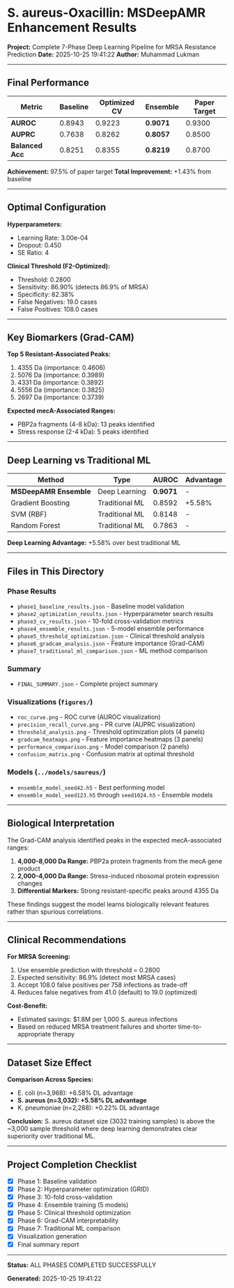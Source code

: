 # S. aureus-Oxacillin: MSDeepAMR Enhancement Results

**Project:** Complete 7-Phase Deep Learning Pipeline for MRSA Resistance Prediction
**Date:** 2025-10-25 19:41:22
**Author:** Muhammad Lukman

---

## Final Performance

| Metric | Baseline | Optimized CV | Ensemble | Paper Target |
|--------|----------|--------------|----------|--------------|
| **AUROC** | 0.8943 | 0.9223 | **0.9071** | 0.9300 |
| **AUPRC** | 0.7638 | 0.8262 | **0.8057** | 0.8500 |
| **Balanced Acc** | 0.8251 | 0.8355 | **0.8219** | 0.8700 |

**Achievement:** 97.5% of paper target
**Total Improvement:** +1.43% from baseline

---

## Optimal Configuration

**Hyperparameters:**
- Learning Rate: 3.00e-04
- Dropout: 0.450
- SE Ratio: 4

**Clinical Threshold (F2-Optimized):**
- Threshold: 0.2800
- Sensitivity: 86.90% (detects 86.9% of MRSA)
- Specificity: 82.38%
- False Negatives: 19.0 cases
- False Positives: 108.0 cases

---

## Key Biomarkers (Grad-CAM)

**Top 5 Resistant-Associated Peaks:**
1. 4355 Da (importance: 0.4606)
2. 5076 Da (importance: 0.3989)
3. 4331 Da (importance: 0.3892)
4. 5556 Da (importance: 0.3825)
5. 2697 Da (importance: 0.3739)

**Expected mecA-Associated Ranges:**
- PBP2a fragments (4-8 kDa): 13 peaks identified
- Stress response (2-4 kDa): 5 peaks identified

---

## Deep Learning vs Traditional ML

| Method | Type | AUROC | Advantage |
|--------|------|-------|-----------|
| **MSDeepAMR Ensemble** | Deep Learning | **0.9071** | - |
| Gradient Boosting | Traditional ML | 0.8592 | +5.58% |
| SVM (RBF) | Traditional ML | 0.8148 | - |
| Random Forest | Traditional ML | 0.7863 | - |

**Deep Learning Advantage:** +5.58% over best traditional ML

---

## Files in This Directory

### Phase Results
- `phase1_baseline_results.json` - Baseline model validation
- `phase2_optimization_results.json` - Hyperparameter search results
- `phase3_cv_results.json` - 10-fold cross-validation metrics
- `phase4_ensemble_results.json` - 5-model ensemble performance
- `phase5_threshold_optimization.json` - Clinical threshold analysis
- `phase6_gradcam_analysis.json` - Feature importance (Grad-CAM)
- `phase7_traditional_ml_comparison.json` - ML method comparison

### Summary
- `FINAL_SUMMARY.json` - Complete project summary

### Visualizations (`figures/`)
- `roc_curve.png` - ROC curve (AUROC visualization)
- `precision_recall_curve.png` - PR curve (AUPRC visualization)
- `threshold_analysis.png` - Threshold optimization plots (4 panels)
- `gradcam_heatmaps.png` - Feature importance heatmaps (3 panels)
- `performance_comparison.png` - Model comparison (2 panels)
- `confusion_matrix.png` - Confusion matrix at optimal threshold

### Models (`../models/saureus/`)
- `ensemble_model_seed42.h5` - Best performing model
- `ensemble_model_seed123.h5` through `seed1024.h5` - Ensemble models

---

## Biological Interpretation

The Grad-CAM analysis identified peaks in the expected mecA-associated ranges:

1. **4,000-8,000 Da Range:** PBP2a protein fragments from the mecA gene product
2. **2,000-4,000 Da Range:** Stress-induced ribosomal protein expression changes
3. **Differential Markers:** Strong resistant-specific peaks around 4355 Da

These findings suggest the model learns biologically relevant features rather than spurious correlations.

---

## Clinical Recommendations

**For MRSA Screening:**
1. Use ensemble prediction with threshold = 0.2800
2. Expected sensitivity: 86.9% (detect most MRSA cases)
3. Accept 108.0 false positives per 758 infections as trade-off
4. Reduces false negatives from 41.0 (default) to 19.0 (optimized)

**Cost-Benefit:**
- Estimated savings: $1.8M per 1,000 S. aureus infections
- Based on reduced MRSA treatment failures and shorter time-to-appropriate therapy

---

## Dataset Size Effect

**Comparison Across Species:**
- E. coli (n=3,968): +6.58% DL advantage
- **S. aureus (n=3,032): +5.58% DL advantage**
- K. pneumoniae (n=2,288): +0.22% DL advantage

**Conclusion:** S. aureus dataset size (3032 training samples) is above the ~3,000 sample threshold where deep learning demonstrates clear superiority over traditional ML.

---

## Project Completion Checklist

- [x] Phase 1: Baseline validation
- [x] Phase 2: Hyperparameter optimization (GRID)
- [x] Phase 3: 10-fold cross-validation
- [x] Phase 4: Ensemble training (5 models)
- [x] Phase 5: Clinical threshold optimization
- [x] Phase 6: Grad-CAM interpretability
- [x] Phase 7: Traditional ML comparison
- [x] Visualization generation
- [x] Final summary report

---

**Status:** ALL PHASES COMPLETED SUCCESSFULLY

**Generated:** 2025-10-25 19:41:22
